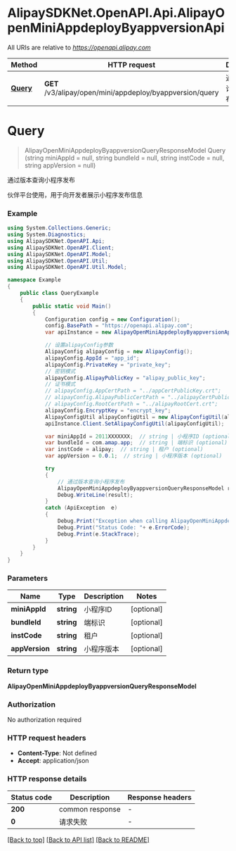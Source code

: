 # AlipaySDKNet.OpenAPI.Api.AlipayOpenMiniAppdeployByappversionApi

All URIs are relative to *https://openapi.alipay.com*

Method | HTTP request | Description
------------- | ------------- | -------------
[**Query**](AlipayOpenMiniAppdeployByappversionApi.md#query) | **GET** /v3/alipay/open/mini/appdeploy/byappversion/query | 通过版本查询小程序发布


<a name="query"></a>
# **Query**
> AlipayOpenMiniAppdeployByappversionQueryResponseModel Query (string miniAppId = null, string bundleId = null, string instCode = null, string appVersion = null)

通过版本查询小程序发布

伙伴平台使用，用于向开发者展示小程序发布信息

### Example
```csharp
using System.Collections.Generic;
using System.Diagnostics;
using AlipaySDKNet.OpenAPI.Api;
using AlipaySDKNet.OpenAPI.Client;
using AlipaySDKNet.OpenAPI.Model;
using AlipaySDKNet.OpenAPI.Util;
using AlipaySDKNet.OpenAPI.Util.Model;

namespace Example
{
    public class QueryExample
    {
        public static void Main()
        {
            Configuration config = new Configuration();
            config.BasePath = "https://openapi.alipay.com";
            var apiInstance = new AlipayOpenMiniAppdeployByappversionApi(config);

            // 设置alipayConfig参数
            AlipayConfig alipayConfig = new AlipayConfig();
            alipayConfig.AppId = "app_id";
            alipayConfig.PrivateKey = "private_key";
            // 密钥模式
            alipayConfig.AlipayPublicKey = "alipay_public_key";
            // 证书模式
            // alipayConfig.AppCertPath = "../appCertPublicKey.crt";
            // alipayConfig.AlipayPublicCertPath = "../alipayCertPublicKey_RSA2.crt";
            // alipayConfig.RootCertPath = "../alipayRootCert.crt";
            alipayConfig.EncryptKey = "encrypt_key";
            AlipayConfigUtil alipayConfigUtil = new AlipayConfigUtil(alipayConfig);
            apiInstance.Client.SetAlipayConfigUtil(alipayConfigUtil);

            var miniAppId = 2011XXXXXXX;  // string | 小程序ID (optional) 
            var bundleId = com.amap.app;  // string | 端标识 (optional) 
            var instCode = alipay;  // string | 租户 (optional) 
            var appVersion = 0.0.1;  // string | 小程序版本 (optional) 

            try
            {
                // 通过版本查询小程序发布
                AlipayOpenMiniAppdeployByappversionQueryResponseModel result = apiInstance.Query(miniAppId, bundleId, instCode, appVersion);
                Debug.WriteLine(result);
            }
            catch (ApiException  e)
            {
                Debug.Print("Exception when calling AlipayOpenMiniAppdeployByappversionApi.Query: " + e.Message );
                Debug.Print("Status Code: "+ e.ErrorCode);
                Debug.Print(e.StackTrace);
            }
        }
    }
}
```

### Parameters

Name | Type | Description  | Notes
------------- | ------------- | ------------- | -------------
 **miniAppId** | **string**| 小程序ID | [optional] 
 **bundleId** | **string**| 端标识 | [optional] 
 **instCode** | **string**| 租户 | [optional] 
 **appVersion** | **string**| 小程序版本 | [optional] 

### Return type

**AlipayOpenMiniAppdeployByappversionQueryResponseModel**

### Authorization

No authorization required

### HTTP request headers

 - **Content-Type**: Not defined
 - **Accept**: application/json


### HTTP response details
| Status code | Description | Response headers |
|-------------|-------------|------------------|
| **200** | common response |  -  |
| **0** | 请求失败 |  -  |

[[Back to top]](#) [[Back to API list]](../README.md#documentation-for-api-endpoints) [[Back to README]](../README.md)

